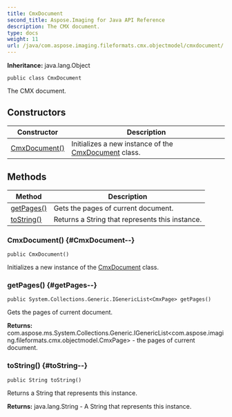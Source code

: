 ```yaml
---
title: CmxDocument
second_title: Aspose.Imaging for Java API Reference
description: The CMX document.
type: docs
weight: 11
url: /java/com.aspose.imaging.fileformats.cmx.objectmodel/cmxdocument/
---
```

**Inheritance:**
java.lang.Object
```
public class CmxDocument
```

The CMX document.
## Constructors

| Constructor | Description |
| --- | --- |
| [CmxDocument()](#CmxDocument--) | Initializes a new instance of the [CmxDocument](../../com.aspose.imaging.fileformats.cmx.objectmodel/cmxdocument) class. |
## Methods

| Method | Description |
| --- | --- |
| [getPages()](#getPages--) | Gets the pages of current document. |
| [toString()](#toString--) | Returns a String that represents this instance. |
### CmxDocument() {#CmxDocument--}
```
public CmxDocument()
```


Initializes a new instance of the [CmxDocument](../../com.aspose.imaging.fileformats.cmx.objectmodel/cmxdocument) class.

### getPages() {#getPages--}
```
public System.Collections.Generic.IGenericList<CmxPage> getPages()
```


Gets the pages of current document.

**Returns:**
com.aspose.ms.System.Collections.Generic.IGenericList<com.aspose.imaging.fileformats.cmx.objectmodel.CmxPage> - the pages of current document.
### toString() {#toString--}
```
public String toString()
```


Returns a String that represents this instance.

**Returns:**
java.lang.String - A String that represents this instance.

